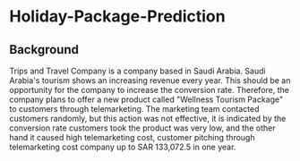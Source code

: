 # Holiday-Package-Prediction
## Background
Trips and Travel Company is a company based in Saudi Arabia. Saudi Arabia's tourism shows an increasing revenue every year. This should be an opportunity for the company to increase the conversion rate. Therefore, the company plans to offer a new product called "Wellness Tourism Package" to customers through telemarketing. The marketing team contacted customers randomly, but this action was not effective, it is indicated by the conversion rate customers took the product was very low, and the other hand it caused high telemarketing cost, customer pitching through telemarketing cost company up to SAR 133,072.5 in one year.
